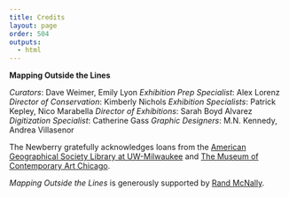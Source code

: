 ```yaml
---
title: Credits
layout: page
order: 504
outputs:
  - html
---
```


**Mapping Outside the Lines** 

*Curators*: Dave Weimer, Emily Lyon
*Exhibition Prep Specialist*: Alex Lorenz
*Director of Conservation*: Kimberly Nichols
*Exhibition Specialists*: Patrick Kepley, Nico Marabella
*Director of Exhibitions*: Sarah Boyd Alvarez
*Digitization Specialist*: Catherine Gass
*Graphic Designers*: M.N. Kennedy, Andrea Villasenor 

The Newberry gratefully acknowledges loans from the [American Geographical Society Library at UW-Milwaukee](https://uwm.edu/libraries/agsl/) and [The Museum of Contemporary Art Chicago](https://mcachicago.org/). 

<div class="call-out">
<i>Mapping Outside the Lines</i> is generously supported by <a href="https://randmcnally.com/">Rand McNally</a>.
</div>












